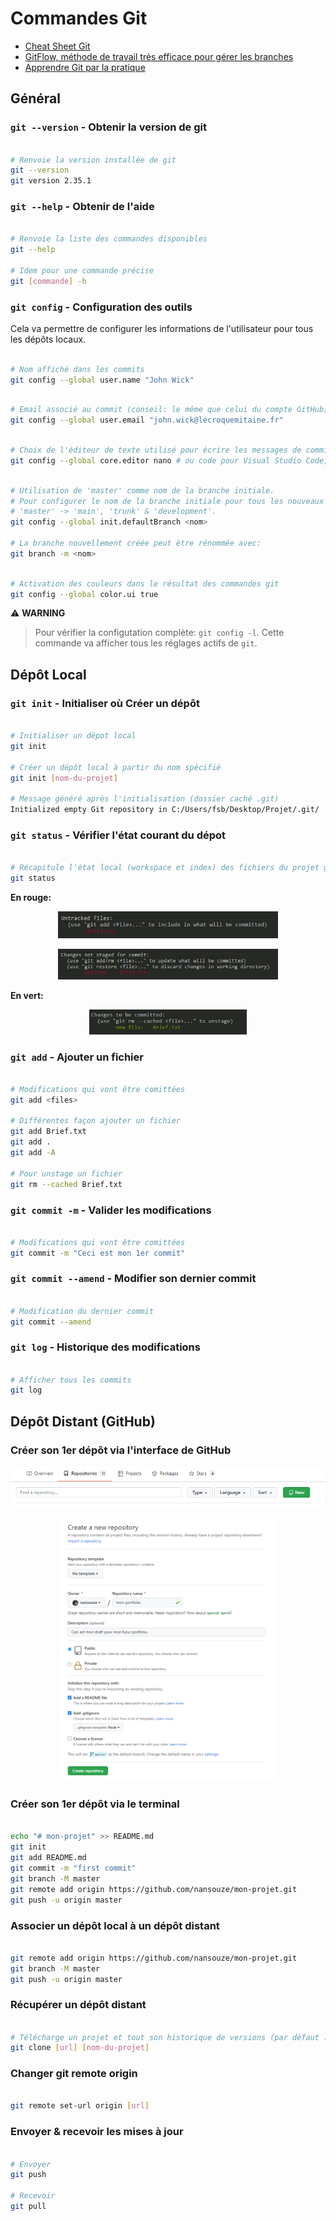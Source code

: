 # Commandes Git

- [Cheat Sheet Git](assets/pdf/Github_Git_Cheat_Sheet.pdf)
- [GitFlow, méthode de travail très efficace pour gérer les branches](https://www.atlassian.com/fr/git/tutorials/comparing-workflows/gitflow-workflow)
- [Apprendre Git par la pratique](https://learngitbranching.js.org/)

## Général

### `git --version` - Obtenir la version de git

```sh

# Renvoie la version installée de git
git --version
git version 2.35.1

```

### `git --help` - Obtenir de l'aide

```sh

# Renvoie la liste des commandes disponibles
git --help

# Idem pour une commande précise 
git [commande] -h

```

### `git config` - Configuration des outils

Cela va permettre de configurer les informations de l'utilisateur pour tous les dépôts locaux.

```sh

# Nom affiché dans les commits
git config --global user.name "John Wick"

```

```sh

# Email associé au commit (conseil: le même que celui du compte GitHub):
git config --global user.email "john.wick@lecroquemitaine.fr"

```

```sh

# Choix de l'éditeur de texte utilisé pour écrire les messages de commit:
git config --global core.editor nano # ou code pour Visual Studio Code, ou vim pour VIM etc.

```

```sh

# Utilisation de 'master' comme nom de la branche initiale.
# Pour configurer le nom de la branche initiale pour tous les nouveaux dépôts.
# 'master' -> 'main', 'trunk' & 'development'.
git config --global init.defaultBranch <nom>

# La branche nouvellement créée peut être rénommée avec:
git branch -m <nom>

```

```sh

# Activation des couleurs dans le résultat des commandes git
git config --global color.ui true

```

⚠️ **WARNING**

> Pour vérifier la configutation complète: `git config -l`. Cette commande va afficher tous les réglages actifs de `git`.

## Dépôt Local

### `git init` - Initialiser où Créer un dépôt
```sh

# Initialiser un dépot local
git init

# Créer un dépôt local à partir du nom spécifié
git init [nom-du-projet]

# Message généré après l'initialisation (dossier caché .git)
Initialized empty Git repository in C:/Users/fsb/Desktop/Projet/.git/

```

### `git status` - Vérifier l'état courant du dépot

```sh

# Récapitule l'état local (workspace et index) des fichiers du projet géré avec git
git status

```

**En rouge:**

<p align="center">
  <img src='assets/img/Git_Status.png'  width='70%'>
</p>

<p align="center">
  <img src='assets/img/Git_Status_2.png'  width='70%'>
</p>

**En vert:**

<p align="center">
  <img src='assets/img/Git_Status_1.png'  width='50%'>
</p>

### `git add` - Ajouter un fichier

```sh

# Modifications qui vont être comittées
git add <files>

# Différentes façon ajouter un fichier
git add Brief.txt
git add .
git add -A

# Pour unstage un fichier
git rm --cached Brief.txt

```

### `git commit -m` - Valider les modifications

```sh

# Modifications qui vont être comittées
git commit -m "Ceci est mon 1er commit"

```

### `git commit --amend` - Modifier son dernier commit

```sh

# Modification du dernier commit
git commit --amend

```

### `git log` - Historique des modifications

```sh

# Afficher tous les commits
git log

```

## Dépôt Distant (GitHub)

### Créer son 1er dépôt via l'interface de GitHub

<p align="center">
  <img src='assets/img/Repo_Create.png'  width='100%'>
</p>

<p align="center">
  <img src='assets/img/Repo_Create_2.png'  width='70%'>
</p>

### Créer son 1er dépôt via le terminal

```sh

echo "# mon-projet" >> README.md
git init
git add README.md
git commit -m "first commit"
git branch -M master
git remote add origin https://github.com/nansouze/mon-projet.git
git push -u origin master

```

### Associer un dépôt local à un dépôt distant

```sh

git remote add origin https://github.com/nansouze/mon-projet.git
git branch -M master
git push -u origin master

```

### Récupérer un dépôt distant

```sh

# Télécharge un projet et tout son historique de versions (par défaut : nom du repo sur le remote)
git clone [url] [nom-du-projet]

```

### Changer git remote origin

```sh

git remote set-url origin [url]

```

### Envoyer & recevoir les mises à jour

```sh

# Envoyer
git push

# Recevoir
git pull

```
